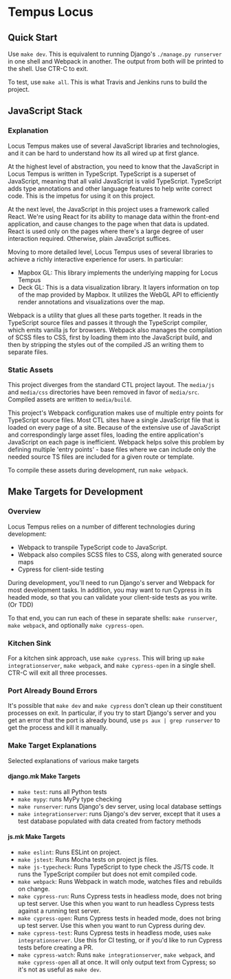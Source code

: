 # Tempus Locus
## Quick Start 
Use `make dev`. This is equivalent to running Django's `./manage.py runserver` in one shell and Webpack in another. The output from both will be printed to the shell. Use CTR-C to exit.

To test, use `make all`. This is what Travis and Jenkins runs to build the project.

## JavaScript Stack
### Explanation
Locus Tempus makes use of several JavaScript libraries and technologies, and it can be hard to understand how its all wired up at first glance.

At the highest level of abstraction, you need to know that the JavaScript in Locus Tempus is written in TypeScript. TypeScript is a superset of JavaScript, meaning that all valid JavaScript is valid TypeScript. TypeScript adds type annotations and other language features to help write correct code. This is the impetus for using it on this project.

At the next level, the JavaScript in this project uses a framework called React. We're using React for its ability to manage data within the front-end application, and cause changes to the page when that data is updated. React is used only on the pages where there's a large degree of user interaction required. Otherwise, plain JavaScript suffices.

Moving to more detailed level, Locus Tempus uses of several libraries to achieve a richly interactive experience for users. In particular:
* Mapbox GL: This library implements the underlying mapping for Locus Tempus
* Deck GL: This is a data visualization library. It layers information on top of the map provided by Mapbox. It utilizes the WebGL API to efficiently render annotations and visualizations over the map.

Webpack is a utility that glues all these parts together. It reads in the TypeScript source files and passes it through the TypeScript compiler, which emits vanilla js for browsers. Webpack also manages the compilation of SCSS files to CSS, first by loading them into the JavaScript build, and then by stripping the styles out of the compiled JS an writing them to separate files.

### Static Assets
This project diverges from the standard CTL project layout. The `media/js` and `media/css` directories have been removed in favor of `media/src`. Compiled assets are written to `media/build`.

This project's Webpack configuration makes use of multiple entry points for TypeScript source files. Most CTL sites have a single JavaScript file that is loaded on every page of a site. Because of the extensive use of JavaScript and correspondingly large asset files, loading the entire application's JavaScript on each page is inefficient. Webpack helps solve this problem by defining multiple 'entry points' - base files where we can include only the needed source TS files are included for a given route or template.

To compile these assets during development, run `make webpack`.

## Make Targets for Development
### Overview
Locus Tempus relies on a number of different technologies during development:
- Webpack to transpile TypeScript code to JavaScript.
- Webpack also compiles SCSS files to CSS, along with generated source maps
- Cypress for client-side testing

During development, you'll need to run Django's server and Webpack for most development tasks. In addition, you may want to run Cypress in its headed mode, so that you can validate your client-side tests as you write. (Or TDD)

To that end, you can run each of these in separate shells: `make runserver`, `make webpack`, and optionally `make cypress-open`.

### Kitchen Sink
For a kitchen sink approach, use `make cypress`. This will bring up `make integrationserver`, `make webpack`, and `make cypress-open` in a single shell. CTR-C will exit all three processes.

### Port Already Bound Errors
It's possible that `make dev` and `make cypress` don't clean up their constituent processes on exit. In particular, if you try to start Django's server and you get an error that the port is already bound, use `ps aux | grep runserver` to get the process and kill it manually.

### Make Target Explanations
Selected explanations of various make targets

#### django.mk Make Targets
- `make test`: runs all Python tests
- `make mypy`: runs MyPy type checking
- `make runserver`: runs Django's dev server, using local database settings
- `make integrationserver`: runs Django's dev server, except that it uses a test database populated with data created from factory methods

#### js.mk Make Targets
- `make eslint`: Runs ESLint on project.
- `make jstest`: Runs Mocha tests on project js files.
- `make js-typecheck`: Runs TypeScript to type check the JS/TS code. It runs the TypeScript compiler but does not emit compiled code.
- `make webpack`: Runs Webpack in watch mode, watches files and rebuilds on change.
- `make cypress-run`: Runs Cypress tests in headless mode, does not bring up test server. Use this when you want to run headless Cypress tests against a running test server. 
- `make cypress-open`: Runs Cypress tests in headed mode, does not bring up test server. Use this when you want to run Cypress during dev.
- `make cypress-test`: Runs Cypress tests in headless mode, uses `make integrationserver`. Use this for CI testing, or if you'd like to run Cypress tests before creating a PR.
- `make cypress-watch`: Runs `make integrationserver`, `make webpack`, and `make cypress-open` all at once. It will only output text from Cypress; so it's not as useful as `make dev`.
